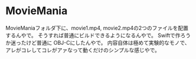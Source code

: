 MovieMania
==========
MovieManiaフォルダ下に、movie1.mp4, movie2.mp4の2つのファイルを配置するんやで。
そうすれば普通にビルドできるようになるんやで。
Swiftで作ろうか迷ったけど普通に OBJ-Cにしたんやで。
内容自体は極めて実験的なモノで、アレがコレしてコレがアァなって動くだけのシンプルな感じやで。
